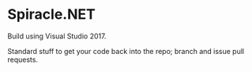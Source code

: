 # Spiracle.NET


Build using Visual Studio 2017.

Standard stuff to get your code back into the repo; branch and issue pull requests.
